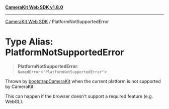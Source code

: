 [**CameraKit Web SDK v1.8.0**](../README.md)

***

[CameraKit Web SDK](../globals.md) / PlatformNotSupportedError

# Type Alias: PlatformNotSupportedError

> **PlatformNotSupportedError**: `NamedError`\<`"PlatformNotSupportedError"`\>

Thrown by [bootstrapCameraKit](../functions/bootstrapCameraKit.md) when the current platform is not supported by CameraKit.

This can happen if the browser doesn't support a required feature (e.g. WebGL).
